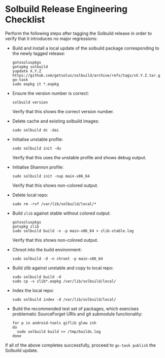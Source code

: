 # Solbuild Release Engineering Checklist

Perform the following steps after tagging the Solbuild release in order to verify that it introduces no major regressions:

- Build and install a local update of the solbuild package corresponding to the newly tagged release:
  ```
  gotosoluspkgs
  gotopkg solbuild
  yupdate X.Y.Z https://github.com/getsolus/solbuild/archive/refs/tags/vX.Y.Z.tar.gz
  go-task
  sudo eopkg it *.eopkg
  ```

- Ensure the version number is correct:
  ```
  solbuild version
  ```
  Verify that this shows the correct version number.

- Delete cache and existing solbuild images:
  ```
  sudo solbuild dc -dai
  ```

- Initialise unstable profile:
  ```
  sudo solbuild init -du
  ```
  Verify that this uses the unstable profile and shows debug output.

- Initialise Shannon profile:
  ```
  sudo solbuild init -nup main-x86_64
  ```
  Verify that this shows non-colored output.

- Delete local repo:
  ```
  sudo rm -rvf /var/lib/solbuild/local/*
  ```
- Build `zlib` against stable without colored output:
  ```
  gotosoluspkgs
  gotopkg zlib
  sudo solbuild build -n -p main-x86_64 > zlib-stable.log
  ```
  Verify that this shows non-colored output.

- Chroot into the build environment:
  ```
  sudo solbuild -d -n chroot -p main-x86_64
  ```
- Build zlib against unstable and copy to local repo:
  ```
  sudo solbuild build -d
  sudo cp -v zlib*.eopkg /var/lib/solbuild/local/
  ```

- Index the local repo:
  ```
  sudo solbuild index -d /var/lib/solbuild/local/
  ```

- Build the recommended test set of packages, which exercises problematic SourceForget URIs and git submodule functionality:
  ```
  for p in android-tools giflib glew zsh
  do
    sudo solbuild build >> /tmp/builds.log
  done
  ```

If all of the above completes successfully, proceed to `go-task publish` the Solbuild update.
